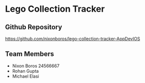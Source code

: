 # Lego Collection Tracker

## Github Repository
https://github.com/nixonboros/lego-collection-tracker-AppDevIOS

## Team Members
- Nixon Boros 24566667 
- Rohan Gupta
- Michael Elasi 
